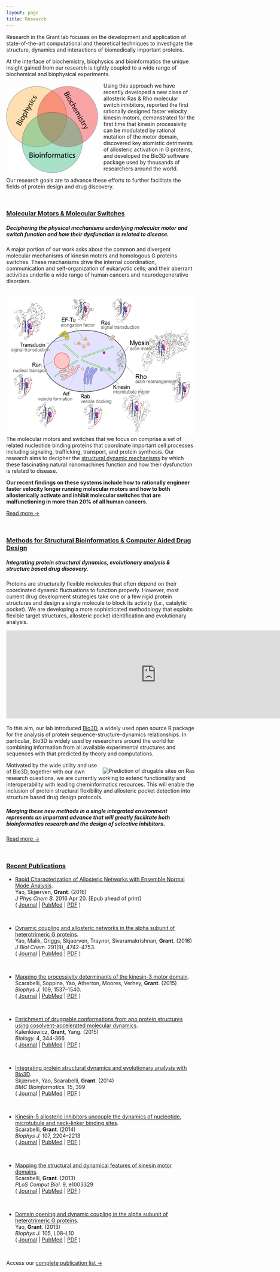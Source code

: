 ```yaml
---
layout: page
title: Research
---
```


Research in the Grant lab focuses on the development and application of state-of-the-art computational and theoretical techniques to investigate the structure, dynamics and interactions of biomedically important proteins.

At the interface of biochemistry, biophysics and bioinformatics the unique insight gained from our research is tightly coupled to a wide range of biochemical and biophysical experiments. 

<img src="/img/Fig2_venn_whiteBCK.png" alt="Research Intersection" style="float:left;margin-right: 15px;margin-top: 10px;heigth:245px;width:245px" >

Using this approach we have recently developed a new class of allosteric Ras & Rho molecular switch inhibitors, reported the first rationally designed faster velocity kinesin motors, demonstrated for the first time that kinesin processivity can be modulated by rational mutation of the motor domain, discovered key atomistic detriments of allosteric activation in G proteins, and developed the Bio3D software package used by thousands of researchers around the world.  

Our research goals are to advance these efforts to further facilitate the fields of protein design and drug discovery.

<br/>

### [Molecular Motors & Molecular Switches]()

<h5>Deciphering the physical mechanisms underlying molecular motor and switch function and how their dysfunction is related to disease.</h5>

A major portion of our work asks about the common and divergent molecular mechanisms of kinesin motors and homologous G proteins switches.  These mechanisms drive the internal coordination, communication and self-organization of eukaryotic cells; and their aberrant activities underlie a wide range of human cancers and neurodegenerative disorders.  

<img src="/img/cell.jpg" alt="Example switches and motors" style="float:left;margin-right:20px;margin-top:15px;height:375px" >

The molecular motors and switches that we focus on comprise a set of related nucleotide binding proteins that coordinate important cell processes including signaling, trafficking, transport, and protein synthesis. Our research aims to decipher the [structural dynamic mechanisms]() by which these fascinating natural nanomachines function and how their dysfunction is related to disease.  

**Our recent findings on these systems include how to rationally engineer faster velocity longer running molecular motors and how to both allosterically activate and inhibit molecular switches that are malfunctioning in more than 20% of all human cancers.**


<a href="/docs/usage/">Read more &rarr;</a>

<br/>

### [Methods for Structural Bioinformatics & Computer Aided Drug Design]()

<h5>Integrating protein structural dynamics, evolutionary analysis & structure based drug discovery.</h5>

Proteins are structurally flexible molecules that often depend on their coordinated dynamic fluctuations to function properly. However, most current drug development strategies take one or a few rigid protein structures and design a single molecule to block its activity (*i.e.*, catalytic pocket). We are developing a more sophisticated methodology that exploits flexible target structures, allosteric pocket identification and evolutionary analysis. 

<iframe src="https://player.vimeo.com/video/27214521?autoplay=1&loop=1&title=0&byline=0&portrait=0" width="800" height="235" frameborder="0" webkitallowfullscreen mozallowfullscreen allowfullscreen></iframe>

To this aim, our lab introduced [Bio3D](http://thegrantlab.org/bio3d/index.php), a widely used open source R package for the analysis of protein sequence-structure-dynamics relationships. In particular, Bio3D is widely used by researchers around the world for combining information from all available experimental structures and sequences with that predicted by theory and computations.  

<img src="http://thegrantlab.org/research/files/still.jpg" alt="Prediction of drugable sites on Ras" style="float:right;margin-left: 10px;margin-top: 15px" >
Motivated by the wide utility and use of Bio3D, together with our own research questions, we are currently working to extend functionality and interoperability with leading cheminformatics resources. This will enable the inclusion of protein structural flexibility and allosteric pocket detection into structure based drug design protocols. 

<h5>Merging these new methods in a single integrated environment represents an important advance that will greatly facilitate both  bioinformatics research and the design of selective inhibitors.</h5>

<a href="http://thegrantlab.org/bio3d/index.php">Read more &rarr;</a>


<br/>

### [Recent Publications]()

*   [Rapid Characterization of Allosteric Networks with Ensemble Normal Mode Analysis](https://www.ncbi.nlm.nih.gov/pubmed/27056373).  
    Yao, Skjærven, **Grant**. (2016)  
    _J Phys Chem B._ 2016 Apr 20. [Epub ahead of print]  
    ( [Journal](http://pubs.acs.org/doi/abs/10.1021/acs.jpcb.6b01991) | [PubMed](https://www.ncbi.nlm.nih.gov/pubmed/27056373) | [PDF](http://pubs.acs.org/doi/pdf/10.1021/acs.jpcb.6b01991) )   

<br/>

*   [Dynamic coupling and allosteric networks in the alpha subunit of heterotrimeric G proteins](http://www.ncbi.nlm.nih.gov/pubmed/26703464).  
    Yao, Malik, Griggs, Skjaerven, Traynor, Sivaramakrishnan, **Grant**. (2016)  
    _J Biol Chem._ 291(9), 4742-4753.  
    ( [Journal](http://www.jbc.org/content/291/9/4742) | [PubMed](http://www.ncbi.nlm.nih.gov/pubmed/26703464?dopt=Abstract) | [PDF](http://www.jbc.org/content/291/9/4742.full.pdf) )   

<br/>

*   [Mapping the processivity determinants of the kinesin-3 motor domain](https://www.ncbi.nlm.nih.gov/pubmed/26488644).  
    Scarabelli, Soppina, Yao, Atherton, Moores, Verhey, **Grant**. (2015)  
    *Biophys J.* 109, 1537–1540.  
    ( [Journal](http://www.sciencedirect.com/science/article/pii/S0006349515008620) | [PubMed](https://www.ncbi.nlm.nih.gov/pubmed/26488644) | [PDF](http://www.sciencedirect.com/science/article/pii/S0006349515008620/pdfft?md5=ef9b825e43ee7400e983e52047c2c3cb&pid=1-s2.0-S0006349515008620-main.pdf) )  

<br/>

*   [Enrichment of druggable conformations from apo protein structures using cosolvent-accelerated molecular dynamics](https://www.ncbi.nlm.nih.gov/pubmed/25906084).  
    Kalenkiewicz, **Grant**, Yang. (2015)  
    *Biology.* 4, 344-366  
    ( [Journal](http://www.mdpi.com/2079-7737/4/2/344) | [PubMed](https://www.ncbi.nlm.nih.gov/pubmed/25906084) | [PDF](http://www.mdpi.com/2079-7737/4/2/344/pdf) )  

<br/>

*   [Integrating protein structural dynamics and evolutionary analysis with Bio3D](https://www.ncbi.nlm.nih.gov/pubmed/25491031).  
    Skjærven, Yao, Scarabelli, **Grant**. (2014)  
    *BMC Bioinformatics.* 15, 399  
    ( [Journal](http://bmcbioinformatics.biomedcentral.com/articles/10.1186/s12859-014-0399-6) | [PubMed](https://www.ncbi.nlm.nih.gov/pubmed/25491031) | [PDF](http://download.springer.com/static/pdf/978/art%253A10.1186%252Fs12859-014-0399-6.pdf?originUrl=http%3A%2F%2Fbmcbioinformatics.biomedcentral.com%2Farticle%2F10.1186%2Fs12859-014-0399-6&token2=exp=1462210115~acl=%2Fstatic%2Fpdf%2F978%2Fart%25253A10.1186%25252Fs12859-014-0399-6.pdf*~hmac=fd043fd487d83e435068b0386adb21c143fc83bfee4a16f83303547a3bd16253) )  

<br/>

*   [Kinesin-5 allosteric inhibitors uncouple the dynamics of nucleotide,  microtubule and neck-linker binding sites](https://www.ncbi.nlm.nih.gov/pubmed/25418105).  
    Scarabelli, **Grant**. (2014)  
    *Biophys J.* 107, 2204–2213  
    ( [Journal](http://www.sciencedirect.com/science/article/pii/S0006349514009588) | [PubMed](https://www.ncbi.nlm.nih.gov/pubmed/25418105) | [PDF](http://www.sciencedirect.com/science/article/pii/S0006349514009588/pdfft?md5=8a404879535cfbf464ce2e8610472011&pid=1-s2.0-S0006349514009588-main.pdf) )  

<br/>

*   [Mapping the structural and dynamical features of kinesin motor domains](https://www.ncbi.nlm.nih.gov/pubmed/24244137).  
    Scarabelli, **Grant**. (2013)  
    *PLoS Comput Biol.* 9, e1003329  
    ( [Journal](http://journals.plos.org/ploscompbiol/article?id=10.1371/journal.pcbi.1003329) | [PubMed](https://www.ncbi.nlm.nih.gov/pubmed/24244137) | [PDF](http://journals.plos.org/ploscompbiol/article/asset?id=10.1371%2Fjournal.pcbi.1003329.PDF) )   

<br/>

*   [Domain opening and dynamic coupling in the alpha subunit of heterotrimeric G proteins](http://www.ncbi.nlm.nih.gov/pubmed/23870276).  
    Yao, **Grant**. (2013)  
    *Biophys J.* 105, L08–L10  
    ( [Journal](http://www.sciencedirect.com/science/article/pii/S0006349513006802) | [PubMed](http://www.ncbi.nlm.nih.gov/pubmed/23870276) | [PDF](http://www.sciencedirect.com/science/article/pii/S0006349513006802/pdfft?md5=a387ba75bf94b47d96e3dcce464c2740&pid=1-s2.0-S0006349513006802-main.pdf) )  

<br/>

Access our <a href="/publications/">complete publication list &rarr;</a>

